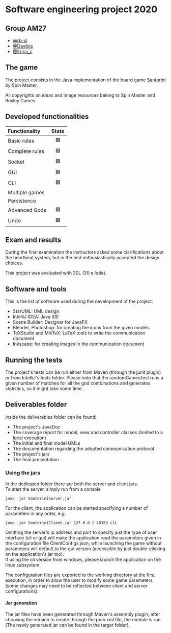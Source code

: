 # Software engineering project 2020
## Group AM27

- [@rb-sl](https://github.com/rb-sl)
- [@Davibia](https://github.com/Davibia)
- [@Erica_c](https://github.com/ericaceriotti)

## The game
The project consists in the Java implementation of the board game [Santorini](https://roxley.com/products/santorini) by Spin Master.

All copyrights on ideas and image resources belong to Spin Master and Roxley Games.
 
## Developed functionalities
| Functionality  | State  |
| :------------- | :----: |
| Basic rules    | 🟩 |
| Complete rules | 🟩 |
| Socket         | 🟩 |
| GUI            | 🟩 |
| CLI            | 🟩 |
| Multiple games |    |
| Persistence    |     |
| Advanced Gods  | 🟩 |
| Undo           | 🟩 |

## Exam and results
During the final examination the instructors asked some clarifications about the heartbeat system,
but in the end enthusiastically accepted the design choices.

This project was evaluated with 30L (30 e lode).

## Software and tools
This is the list of software used during the development of the project:
* StarUML: UML design
* IntelliJ IDEA: Java IDE
* Scene Builder: Designer for JavaFX
* Blender, Photoshop: for creating the icons from the given models
* TeXStudio and MikTeX: LaTeX tools to write the communication document
* Inkscape: for creating images in the communication document

## Running the tests
The project's tests can be run either from Maven (through the junit plugin) or from IntelliJ's tests folder. 
Please note that the randomGamesTest runs a given number of matches for all the god combinations and generates statistics, so it might take 
some time. 

## Deliverables folder
Inside the deliverables folder can be found:
* The project's JavaDoc
* The coverage report for model, view and controller classes (limited to a local execution)
* The initial and final model UMLs
* The documentation regarding the adopted communication protocol
* The project's jars
* The final presentation

### Using the jars
In the dedicated folder there are both the server and client jars.<br>
To start the server, simply run from a console
```$xslt
java -jar SantoriniServer.jar
```
For the client, the application can be started specifying a number of parameters in any order, e.g.
```$xslt
java -jar SantoriniClient.jar 127.0.0.1 49153 cli
```
Omitting the server's ip address and port to specify just the type of user interface (cli or gui) will make the application read the parameters given 
in the configuration file ClientConfigs.json, while launching the game without parameters will default to the gui version (accessible by just 
double-clicking on the application's jar too).<br>
If using the cli version from windows, please launch the application on the linux subsystem.

The configuration files are exported to the working directory at the first execution, 
in order to allow the user to modify some game parameters (some changes may need to be reflected 
between client and server configurations).

#### Jar generation
The jar files have been generated through Maven's assembly plugin; after choosing the version to create through the pom.xml file,
the module is run (The newly generated jar can be found in the target folder).
